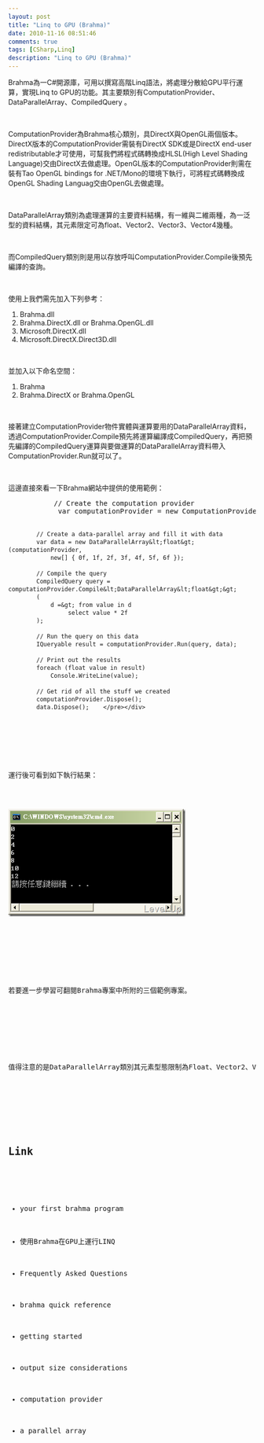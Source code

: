 ```yaml
---
layout: post
title: "Linq to GPU (Brahma)"
date: 2010-11-16 08:51:46
comments: true
tags: [CSharp,Linq]
description: "Linq to GPU (Brahma)"
---
```

<p>Brahma為一C#開源庫，可用以撰寫高階Linq語法，將處理分散給GPU平行運算，實現Linq to GPU的功能。其主要類別有ComputationProvider、DataParallelArray、CompiledQuery 。</p>  <p> </p>  <p>ComputationProvider為Brahma核心類別，具DirectX與OpenGL兩個版本。DirectX版本的ComputationProvider需裝有DirectX SDK或是DirectX end-user redistributable才可使用，可幫我們將程式碼轉換成HLSL(High Level Shading Language)交由DirectX去做處理。OpenGL版本的ComputationProvider則需在裝有Tao OpenGL bindings for .NET/Mono的環境下執行，可將程式碼轉換成OpenGL Shading Languag交由OpenGL去做處理。</p>  <p> </p>  <p>DataParallelArray類別為處理運算的主要資料結構，有一維與二維兩種，為一泛型的資料結構，其元素限定可為float、Vector2、Vector3、Vector4幾種。</p>  <p> </p>  <p>而CompiledQuery類別則是用以存放呼叫ComputationProvider.Compile後預先編譯的查詢。 </p>  <p> </p>  <p>使用上我們需先加入下列參考：</p>  <ol>   <li>Brahma.dll</li>    <li>Brahma.DirectX.dll or Brahma.OpenGL.dll</li>    <li>Microsoft.DirectX.dll</li>    <li>Microsoft.DirectX.Direct3D.dll </li> </ol>  <p> </p>  <p>並加入以下命名空間：</p>  <ol>   <li>Brahma</li>    <li>Brahma.DirectX or Brahma.OpenGL</li> </ol>  <p> </p>  <p>接著建立ComputationProvider物件實體與運算要用的DataParallelArray資料，透過ComputationProvider.Compile預先將運算編譯成CompiledQuery，再把預先編譯的CompiledQuery運算與要做運算的DataParallelArray資料帶入ComputationProvider.Run就可以了。 </p>  <p> </p>  <p>這邊直接來看一下Brahma網站中提供的使用範例： </p>  <div style="padding-bottom: 0px; margin: 0px; padding-left: 0px; padding-right: 0px; display: inline; float: none; padding-top: 0px" id="scid:812469c5-0cb0-4c63-8c15-c81123a09de7:b6bc1c0a-0cb7-452f-a05b-ca28519691d0" class="wlWriterSmartContent"><pre name="code" class="c#">           // Create the computation provider
            var computationProvider = new ComputationProvider(); 

            // Create a data-parallel array and fill it with data
            var data = new DataParallelArray&lt;float&gt;(computationProvider,
                new[] { 0f, 1f, 2f, 3f, 4f, 5f, 6f }); 

            // Compile the query
            CompiledQuery query = computationProvider.Compile&lt;DataParallelArray&lt;float&gt;&gt;
            (
                d =&gt; from value in d
                     select value * 2f
            ); 

            // Run the query on this data
            IQueryable result = computationProvider.Run(query, data); 

            // Print out the results
            foreach (float value in result)
                Console.WriteLine(value); 

            // Get rid of all the stuff we created
            computationProvider.Dispose();
            data.Dispose();    </pre></div>

<p> </p>

<p>運行後可看到如下執行結果：</p>

<p><img style="border-bottom: 0px; border-left: 0px; border-top: 0px; border-right: 0px" border="0" alt="2010-11-16_173821" src="\images\posts\19495\2010-11-16_173821_thumb.png" width="361" height="219" /> </p>

<p> </p>

<p>若要進一步學習可翻閱Brahma專案中所附的三個範例專案。 </p>

<p> </p>

<p>值得注意的是DataParallelArray類別其元素型態限制為Float、Vector2、Vector3、與Vector4，其中Vector型態的成員是w、x、y、z等屬性，主要用於座標上的處理，而float則是做其它的運算，由於有這樣的限制，所以Brahma感覺並不能很容易的將我們一般的處理送給GPU運算，Brahma在使用上也許被定位專門用來處理繪圖運算。</p>

<p> </p>

<h2>Link</h2>

<ul>
  <li>your first brahma program</li>

  <li>使用Brahma在GPU上運行LINQ</li>

  <li>Frequently Asked Questions</li>

  <li>brahma quick reference</li>

  <li>getting started</li>

  <li>output size considerations</li>

  <li>computation provider</li>

  <li>a parallel array</li>
</ul>